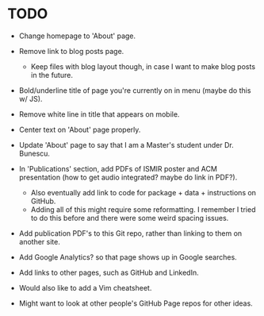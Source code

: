 # TODO
* Change homepage to 'About' page.
* Remove link to blog posts page.
  * Keep files with blog layout though, in case I want to make blog posts in the future.
* Bold/underline title of page you're currently on in menu (maybe do this w/ JS).
* Remove white line in title that appears on mobile.
* Center text on 'About' page properly.

* Update 'About' page to say that I am a Master's student under Dr. Bunescu.

* In 'Publications' section, add PDFs of ISMIR poster and ACM presentation (how to get audio integrated? maybe do link in PDF?).
  * Also eventually add link to code for package + data + instructions on GitHub.
  * Adding all of this might require some reformatting. I remember I tried to do this before and there were some weird spacing issues.
* Add publication PDF's to this Git repo, rather than linking to them on another site. 

* Add Google Analytics? so that page shows up in Google searches.

* Add links to other pages, such as GitHub and LinkedIn.
* Would also like to add a Vim cheatsheet.

* Might want to look at other people's GitHub Page repos for other ideas.

